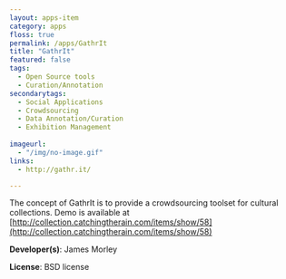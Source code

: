 ```yaml
---
layout: apps-item
category: apps
floss: true
permalink: /apps/GathrIt
title: "GathrIt"
featured: false
tags:
  - Open Source tools
  - Curation/Annotation
secondarytags:
  - Social Applications
  - Crowdsourcing
  - Data Annotation/Curation
  - Exhibition Management
  
imageurl:
  - "/img/no-image.gif"
links:
  - http://gathr.it/

---
```

The concept of GathrIt is to provide a crowdsourcing toolset for cultural collections.
Demo is available at [http://collection.catchingtherain.com/items/show/58](http://collection.catchingtherain.com/items/show/58)

**Developer(s)**: James Morley

**License**: BSD license

